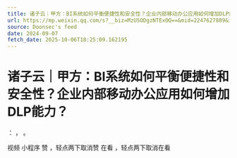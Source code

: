 ```yaml
---
title: 诸子云｜甲方：BI系统如何平衡便捷性和安全性？企业内部移动办公应用如何增加DLP能力？
url: https://mp.weixin.qq.com/s?__biz=MzU5ODgzNTExOQ==&mid=2247627889&idx=3&sn=67804da5f0458a442e52e2c4a0605048
source: Doonsec's feed
date: 2024-09-07
fetch_date: 2025-10-06T18:25:09.162195
---
```


# 诸子云｜甲方：BI系统如何平衡便捷性和安全性？企业内部移动办公应用如何增加DLP能力？

：
，
。

视频
小程序
赞
，轻点两下取消赞
在看
，轻点两下取消在看